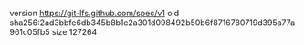 version https://git-lfs.github.com/spec/v1
oid sha256:2ad3bbfe6db345b8b1e2a301d098492b50b6f8716780719d395a77a961c05fb5
size 127264
